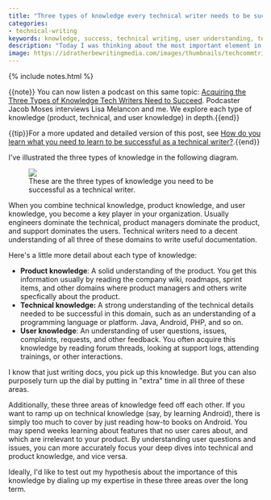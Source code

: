 ```yaml
---
title: "Three types of knowledge every technical writer needs to be successful"
categories:
- technical-writing
keywords: knowledge, success, technical writing, user understanding, technical knowledge
description: "Today I was thinking about the most important element in a successful technical writing career, and I think it's knowledge. The more you know, the better information you can write. There are at least three main types of knowledge: product knowledge, technical knowledge, and user knowledge. Just knowing one of the three won't provide you with the kind of information you need to write good documentation. "
image: https://idratherbewritingmedia.com/images/thumbnails/techcommtrianglethumb.png
---
```

{% include notes.html %}

{{note}} You can now listen a podcast on this same topic: <a href="http://jacobmoses.com/podcast/tech-writer-podcast/types-of-knowledge/">Acquiring the Three Types of Knowledge Tech Writers Need to Succeed</a>. Podcaster Jacob Moses interviews Lisa Melancon and me. We explore each type of knowledge (product, technical, and user knowledge) in depth.{{end}}

{{tip}}For a more updated and detailed version of this post, see <a href="https://idratherbewriting.com/2017/02/24/how-to-learn-what-you-need-to-learn/">How do you learn what you need to learn to be successful as a technical writer?</a>.{{end}}

I've illustrated the three types of knowledge in the following diagram.

<figure><img src="{{ "https://idratherbewritingmedia.com/images/techcommtriangle-01.png" | prepend: site.baseurl }}"/><figcaption>These are the three types of knowledge you need to be successful as a technical writer.</figcaption></figure>

When you combine technical knowledge, product knowledge, and user knowledge, you become a key player in your organization. Usually engineers dominate the technical, product managers dominate the product, and support dominates the users. Technical writers need to a decent understanding of all three of these domains to write useful documentation.

Here's a little more detail about each type of knowledge:

* **Product knowledge**: A solid understanding of the product. You get this information usually by reading the company wiki, roadmaps, sprint items, and other domains where product managers and others write specfically about the product.
* **Technical knowledge:** A strong understanding of the technical details needed to be successful in this domain, such as an understanding of a programming language or platform. Java, Android, PHP, and so on.
* **User knowledge**: An understanding of user questions, issues, complaints, requests, and other feedback. You often acquire this knowledge by reading forum threads, looking at support logs, attending trainings, or other interactions.

I know that just writing docs, you pick up this knowledge. But you can also purposely turn up the dial by putting in "extra" time in all three of these areas.

Additionally, these three areas of knowledge feed off each other. If you want to ramp up on technical knowledge (say, by learning Android), there is simply too much to cover by just reading how-to books on Android. You may spend weeks learning about features that no user cares about, and which are irrelevant to your product. By understanding user questions and issues, you can more accurately focus your deep dives into technical and product knowledge, and vice versa.

Ideally, I'd like to test out my hypothesis about the importance of this knowledge by dialing up my expertise in these three areas over the long term.
